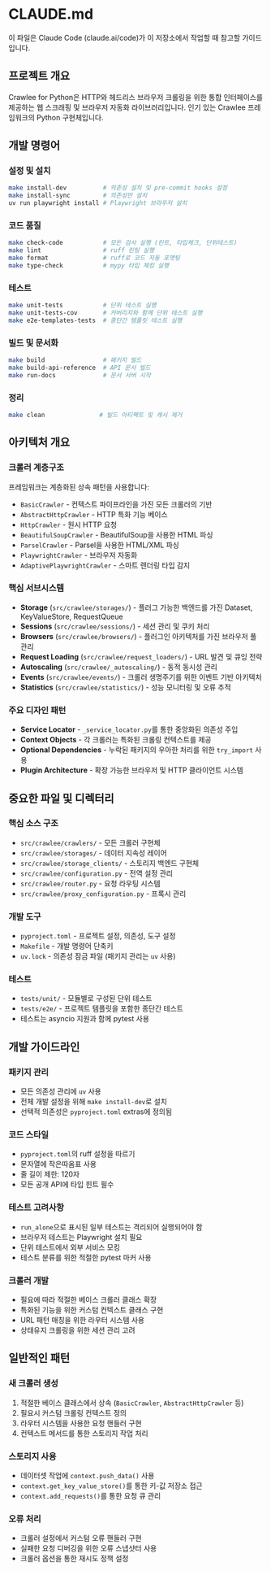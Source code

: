 # CLAUDE.md

이 파일은 Claude Code (claude.ai/code)가 이 저장소에서 작업할 때 참고할 가이드입니다.

## 프로젝트 개요

Crawlee for Python은 HTTP와 헤드리스 브라우저 크롤링을 위한 통합 인터페이스를 제공하는 웹 스크래핑 및 브라우저 자동화 라이브러리입니다. 인기 있는 Crawlee 프레임워크의 Python 구현체입니다.

## 개발 명령어

### 설정 및 설치
```bash
make install-dev          # 의존성 설치 및 pre-commit hooks 설정
make install-sync         # 의존성만 설치
uv run playwright install # Playwright 브라우저 설치
```

### 코드 품질
```bash
make check-code           # 모든 검사 실행 (린트, 타입체크, 단위테스트)
make lint                 # ruff 린팅 실행
make format               # ruff로 코드 자동 포맷팅
make type-check           # mypy 타입 체킹 실행
```

### 테스트
```bash
make unit-tests           # 단위 테스트 실행
make unit-tests-cov       # 커버리지와 함께 단위 테스트 실행
make e2e-templates-tests  # 종단간 템플릿 테스트 실행
```

### 빌드 및 문서화
```bash
make build                # 패키지 빌드
make build-api-reference  # API 문서 빌드
make run-docs             # 문서 서버 시작
```

### 정리
```bash
make clean               # 빌드 아티팩트 및 캐시 제거
```

## 아키텍처 개요

### 크롤러 계층구조
프레임워크는 계층화된 상속 패턴을 사용합니다:
- `BasicCrawler` - 컨텍스트 파이프라인을 가진 모든 크롤러의 기반
- `AbstractHttpCrawler` - HTTP 특화 기능 베이스
- `HttpCrawler` - 원시 HTTP 요청
- `BeautifulSoupCrawler` - BeautifulSoup을 사용한 HTML 파싱
- `ParselCrawler` - Parsel을 사용한 HTML/XML 파싱
- `PlaywrightCrawler` - 브라우저 자동화
- `AdaptivePlaywrightCrawler` - 스마트 렌더링 타입 감지

### 핵심 서브시스템
- **Storage** (`src/crawlee/storages/`) - 플러그 가능한 백엔드를 가진 Dataset, KeyValueStore, RequestQueue
- **Sessions** (`src/crawlee/sessions/`) - 세션 관리 및 쿠키 처리
- **Browsers** (`src/crawlee/browsers/`) - 플러그인 아키텍처를 가진 브라우저 풀 관리
- **Request Loading** (`src/crawlee/request_loaders/`) - URL 발견 및 큐잉 전략
- **Autoscaling** (`src/crawlee/_autoscaling/`) - 동적 동시성 관리
- **Events** (`src/crawlee/events/`) - 크롤러 생명주기를 위한 이벤트 기반 아키텍처
- **Statistics** (`src/crawlee/statistics/`) - 성능 모니터링 및 오류 추적

### 주요 디자인 패턴
- **Service Locator** - `_service_locator.py`를 통한 중앙화된 의존성 주입
- **Context Objects** - 각 크롤러는 특화된 크롤링 컨텍스트를 제공
- **Optional Dependencies** - 누락된 패키지의 우아한 처리를 위한 `try_import` 사용
- **Plugin Architecture** - 확장 가능한 브라우저 및 HTTP 클라이언트 시스템

## 중요한 파일 및 디렉터리

### 핵심 소스 구조
- `src/crawlee/crawlers/` - 모든 크롤러 구현체
- `src/crawlee/storages/` - 데이터 지속성 레이어
- `src/crawlee/storage_clients/` - 스토리지 백엔드 구현체
- `src/crawlee/configuration.py` - 전역 설정 관리
- `src/crawlee/router.py` - 요청 라우팅 시스템
- `src/crawlee/proxy_configuration.py` - 프록시 관리

### 개발 도구
- `pyproject.toml` - 프로젝트 설정, 의존성, 도구 설정
- `Makefile` - 개발 명령어 단축키
- `uv.lock` - 의존성 잠금 파일 (패키지 관리는 `uv` 사용)

### 테스트
- `tests/unit/` - 모듈별로 구성된 단위 테스트
- `tests/e2e/` - 프로젝트 템플릿을 포함한 종단간 테스트
- 테스트는 asyncio 지원과 함께 pytest 사용

## 개발 가이드라인

### 패키지 관리
- 모든 의존성 관리에 `uv` 사용
- 전체 개발 설정을 위해 `make install-dev`로 설치
- 선택적 의존성은 `pyproject.toml` extras에 정의됨

### 코드 스타일
- `pyproject.toml`의 ruff 설정을 따르기
- 문자열에 작은따옴표 사용
- 줄 길이 제한: 120자
- 모든 공개 API에 타입 힌트 필수

### 테스트 고려사항
- `run_alone`으로 표시된 일부 테스트는 격리되어 실행되어야 함
- 브라우저 테스트는 Playwright 설치 필요
- 단위 테스트에서 외부 서비스 모킹
- 테스트 분류를 위한 적절한 pytest 마커 사용

### 크롤러 개발
- 필요에 따라 적절한 베이스 크롤러 클래스 확장
- 특화된 기능을 위한 커스텀 컨텍스트 클래스 구현
- URL 패턴 매칭을 위한 라우터 시스템 사용
- 상태유지 크롤링을 위한 세션 관리 고려

## 일반적인 패턴

### 새 크롤러 생성
1. 적절한 베이스 클래스에서 상속 (`BasicCrawler`, `AbstractHttpCrawler` 등)
2. 필요시 커스텀 크롤링 컨텍스트 정의
3. 라우터 시스템을 사용한 요청 핸들러 구현
4. 컨텍스트 메서드를 통한 스토리지 작업 처리

### 스토리지 사용
- 데이터셋 작업에 `context.push_data()` 사용
- `context.get_key_value_store()`를 통한 키-값 저장소 접근
- `context.add_requests()`를 통한 요청 큐 관리

### 오류 처리
- 크롤러 설정에서 커스텀 오류 핸들러 구현
- 실패한 요청 디버깅을 위한 오류 스냅샷터 사용
- 크롤러 옵션을 통한 재시도 정책 설정